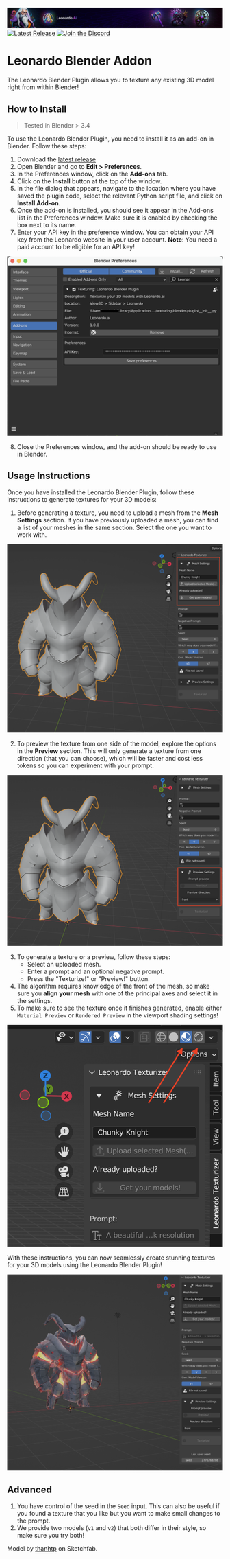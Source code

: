 ![Leonardo Blender Plugin, subtitle: Texture your meshes right inside Blender](docs/assets/LeonardoBanner.png)
[![Latest Release](https://flat.badgen.net/github/release/LeonardoInteractive/leonardo-texturing-blender-plugin)](https://github.com/LeonardoInteractive/leonardo-texturing-blender-plugin/releases/latest) [![Join the Discord](https://flat.badgen.net/badge/icon/discord?icon=discord&label)](https://discord.gg/leonardo-ai)


# Leonardo Blender Addon

The Leonardo Blender Plugin allows you to texture any existing 3D model right from within Blender!

## How to Install

>Tested in Blender > 3.4

To use the Leonardo Blender Plugin, you need to install it as an add-on in Blender. Follow these steps:

1. Download the [latest release](https://github.com/LeonardoInteractive/leonardo-texturing-blender-plugin/releases/latest)
2. Open Blender and go to **Edit > Preferences**.
3. In the Preferences window, click on the **Add-ons** tab.
4. Click on the **Install** button at the top of the window.
5. In the file dialog that appears, navigate to the location where you have saved the plugin code, select the relevant Python script file, and click on **Install Add-on**.
6. Once the add-on is installed, you should see it appear in the Add-ons list in the Preferences window. Make sure it is enabled by checking the box next to its name.
7. Enter your API key in the preference window. You can obtain your API key from the Leonardo website in your user account. **Note**: You need a paid account to be eligible for an API key!

![Enter API Key](docs/assets/api_key.png)


8. Close the Preferences window, and the add-on should be ready to use in Blender.

## Usage Instructions

Once you have installed the Leonardo Blender Plugin, follow these instructions to generate textures for your 3D models:

1. Before generating a texture, you need to upload a mesh from the **Mesh Settings** section. If you have previously uploaded a mesh, you can find a list of your meshes in the same section. Select the one you want to work with.

![Mesh Upload](docs/assets/upload_mesh.png)

2. To preview the texture from one side of the model, explore the options in the **Preview** section. This will only generate a texture from one direction (that you can choose), which will be faster and cost less tokens so you can experiment with your prompt.

![Preview Section](docs/assets/preview_section.png)

3. To generate a texture or a preview, follow these steps:
   - Select an uploaded mesh.
   - Enter a prompt and an optional negative prompt.
   - Press the "Texturize!" or "Preview!" button.
4. The algorithm requires knowledge of the front of the mesh, so make sure you **align your mesh** with one of the principal axes and select it in the settings.
5. To make sure to see the texture once it finishes generated, enable either `Material Preview` or `Rendered Preview` in the viewport shading settings!

![Viewport Shading Options](docs/assets/viewport_shading.png)


With these instructions, you can now seamlessly create stunning textures for your 3D models using the Leonardo Blender Plugin!

![Example](docs/assets/example.png)


## Advanced

1. You have control of the seed in the `Seed` input. This can also be useful if you found a texture that you like but you want to make small changes to the prompt.
2. We provide two models (`v1` and `v2`) that both differ in their style, so make sure you try both!

Model by [thanhtp](https://sketchfab.com/3d-models/chunky-knight-f1722ab650ad4d8dbe6fc4bf44e33d38) on Sketchfab.

